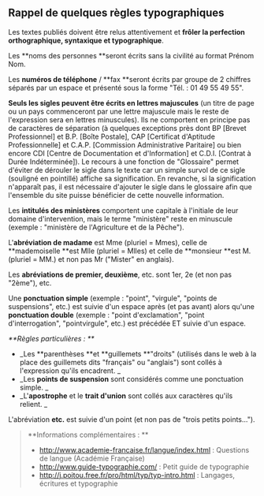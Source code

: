 ## Rappel de quelques règles typographiques

Les textes publiés doivent être relus attentivement et **frôler la perfection orthographique, syntaxique et typographique**.

Les **noms des personnes **seront écrits sans la civilité au format Prénom Nom.

Les **numéros de téléphone** / **fax **seront écrits par groupe de 2 chiffres séparés par un espace et présenté sous la forme "Tél. : 01 49 55 49 55".

**Seuls les sigles peuvent être écrits en lettres majuscules** \(un titre de page ou un pays commenceront par une lettre majuscule mais le reste de l'expression sera en lettres minuscules\). Ils ne comportent en principe pas de caractères de séparation \(à quelques exceptions près dont BP \[Brevet Professionnel\] et B.P. \[Boîte Postale\], CAP \[Certificat d'Aptitude Professionnelle\] et C.A.P. \[Commission Administrative Paritaire\] ou bien encore CDI \[Centre de Documentation et d'Information\] et C.D.I. \[Contrat à Durée Indéterminée\]\). Le recours à une fonction de "Glossaire" permet d'éviter de dérouler le sigle dans le texte car un simple survol de ce sigle \(souligné en pointillé\) affiche sa signification. En revanche, si la signification n'apparaît pas, il est nécessaire d'ajouter le sigle dans le glossaire afin que l'ensemble du site puisse bénéficier de cette nouvelle information.

Les **intitulés des ministères** comportent une capitale à l'initiale de leur domaine d'intervention, mais le terme "ministère" reste en minuscule \(exemple : "ministère de l'Agriculture et de la Pêche"\).

L'**abréviation de madame** est Mme \(pluriel = Mmes\), celle de **mademoiselle **est Mlle \(pluriel = Mlles\) et celle de **monsieur **est M. \(pluriel = MM.\) et non pas Mr \("Mister" en anglais\).

Les **abréviations de premier, deuxième**, etc. sont 1er, 2e \(et non pas "2ème"\), etc.

Une **ponctuation simple** \(exemple : "point", "virgule", "points de suspensions", etc.\) est suivie d'un espace après \(et pas avant\) alors qu'une **ponctuation double** \(exemple : "point d'exclamation", "point d'interrogation", "pointvirgule", etc.\) est précédée ET suivie d'un espace.

_**Règles particulières :**_

* _Les **parenthèses **et **guillemets **"droits" \(utilisés dans le web à la place des guillemets dits "français" ou   "anglais"\) sont collés à l'expression qu'ils encadrent.  _
* _Les **points de suspension** sont considérés comme une ponctuation simple.  _
* _L'**apostrophe** et le **trait d'union** sont collés aux caractères qu'ils relient.  _

L'abréviation **etc.** est suivie d'un point \(et non pas de "trois petits points..."\).

> **Informations complémentaires :**
>
> * http://www.academie-francaise.fr/langue/index.html : Questions de langue \(Académie Française\)
> * http://www.guide-typographie.com/ : Petit guide de typographie
> * http://j.poitou.free.fr/pro/html/typ/typ-intro.html : Langages, écritures et typographie



